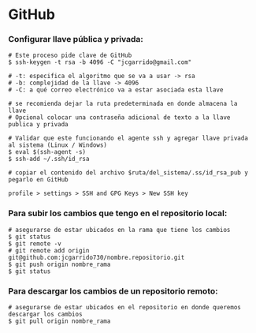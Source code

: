 # GitHub

### Configurar llave pública y privada:
```
# Este proceso pide clave de GitHub
$ ssh-keygen -t rsa -b 4096 -C "jcgarrido@gmail.com"

# -t: especifica el algoritmo que se va a usar -> rsa
# -b: complejidad de la llave -> 4096
# -C: a qué correo electrónico va a estar asociada esta llave

# se recomienda dejar la ruta predeterminada en donde almacena la llave 
# Opcional colocar una contraseña adicional de texto a la llave publica y privada 

# Validar que este funcionando el agente ssh y agregar llave privada al sistema (Linux / Windows)
$ eval $(ssh-agent -s)
$ ssh-add ~/.ssh/id_rsa

# copiar el contenido del archivo $ruta/del_sistema/.ss/id_rsa_pub y pegarlo en GitHub

profile > settings > SSH and GPG Keys > New SSH key
```

### Para subir los cambios que tengo en el repositorio local:
```
# asegurarse de estar ubicados en la rama que tiene los cambios
$ git status 
$ git remote -v
# git remote add origin git@github.com:jcgarrido730/nombre.repositorio.git
$ git push origin nombre_rama
$ git status
```

### Para descargar los cambios de un repositorio remoto:
```
# asegurarse de estar ubicados en el repositorio en donde queremos descargar los cambios
$ git pull origin nombre_rama
```
